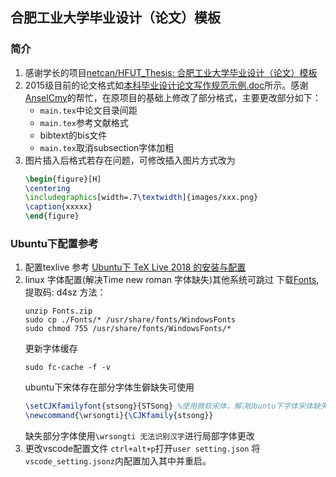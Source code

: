 ## 合肥工业大学毕业设计（论文）模板

### 简介
1.  感谢学长的项目[netcan/HFUT_Thesis: 合肥工业大学毕业设计（论文）模板](https://github.com/netcan/HFUT_Thesis)
2.  2015级目前的论文格式如[本科毕业设计论文写作规范示例.doc](./本科毕业设计论文写作规范示例.doc)所示。感谢[AnselCmy](https://github.com/AnselCmy)的帮忙，在原项目的基础上修改了部分格式，主要更改部分如下：
    - `main.tex`中论文目录间距
    - `main.tex`参考文献格式
    - bibtext的bis文件
    - `main.tex`取消subsection字体加粗
3. 图片插入后格式若存在问题，可修改插入图片方式改为
    ```latex
    \begin{figure}[H]
    \centering
    \includegraphics[width=.7\textwidth]{images/xxx.png}
    \caption{xxxxx}
    \end{figure}
    ```

### Ubuntu下配置参考
1. 配置texlive 参考 [Ubuntu下 TeX Live 2018 的安装与配置](https://blog.csdn.net/engreal/article/details/80704755)
2. linux 字体配置(解决Time new roman 字体缺失)其他系统可跳过
下载[Fonts](https://pan.baidu.com/s/1hEJ6FTs3yYlgQcz_wWtqSg), 提取码: d4sz 
方法：
    ```shell
    unzip Fonts.zip
    sudo cp ./Fonts/* /usr/share/fonts/WindowsFonts
    sudo chmod 755 /usr/share/fonts/WindowsFonts/*
    ```
    更新字体缓存
    ```shell
    sudo fc-cache -f -v
    ```
    ubuntu下宋体存在部分字体生僻缺失可使用
    ```latex
    \setCJKfamilyfont{stsong}{STSong} %使用微软宋体，解决Ubuntu下字体宋体缺失问题
    \newcommand{\wrsongti}{\CJKfamily{stsong}}
    ```
    缺失部分字体使用`\wrsongti 无法识别汉字`进行局部字体更改
3. 更改vscode配置文件
    `ctrl+alt+p`打开`user setting.json` 将
    `vscode_setting.jsonz`内配置加入其中并重启。

    